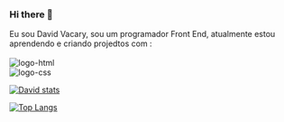 ### Hi there 👋

Eu sou David Vacary, sou um programador Front End, atualmente estou aprendendo e criando projedtos com :
<br>
<br> 
<img src="https://img.shields.io/badge/HTML5-E34F26?style=for-the-badge&logo=html5&logoColor=white" alt="logo-html"/>
<br>
<img src="https://img.shields.io/badge/CSS-239120?&style=for-the-badge&logo=css3&logoColor=white" alt="logo-css"/>

[![David stats](https://github-readme-stats.vercel.app/api?username=davidvacary)](https://github.com/anuraghazra/github-readme-stats)

[![Top Langs](https://github-readme-stats.vercel.app/api/top-langs/?username=davidvacary)](https://github.com/anuraghazra/github-readme-stats)
